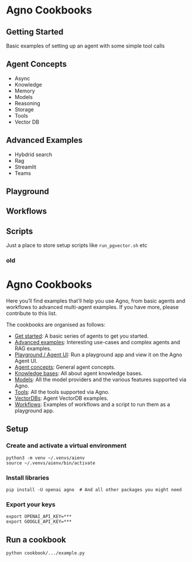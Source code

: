 # Agno Cookbooks

## Getting Started

Basic examples of setting up an agent with some simple tool calls

## Agent Concepts

- Async
- Knowledge
- Memory
- Models
- Reasoning
- Storage
- Tools
- Vector DB

## Advanced Examples

- Hybdrid search
- Rag
- Streamlit
- Teams


## Playground

## Workflows

## Scripts

Just a place to store setup scripts like `run_pgvector.sh` etc

### old

# Agno Cookbooks

Here you’ll find examples that’ll help you use Agno, from basic agents and workflows to advanced multi-agent examples.
If you have more, please contribute to this list.

The cookbooks are organised as follows:
 - [Get started](./getting_started): A basic series of agents to get you started.
 - [Advanced examples](./advanced_examples): Interesting use-cases and complex agents and RAG examples.
 - [Playground / Agent UI](./playground): Run a playground app and view it on the Agno Agent UI.
 - [Agent concepts](./agent_concepts): General agent concepts.
 - [Knowledge bases](./knowledge): All about agent knowledge bases.
 - [Models](./models): All the model providers and the various features supported via Agno.
 - [Tools](./tools): All the tools supported via Agno.
 - [VectorDBs](./vector_dbs): Agent VectorDB examples.
 - [Workflows](./workflows): Examples of workflows and a script to run them as a playground app.


## Setup

### Create and activate a virtual environment

```shell
python3 -m venv ~/.venvs/aienv
source ~/.venvs/aienv/bin/activate
```

### Install libraries

```shell
pip install -U openai agno  # And all other packages you might need
```

### Export your keys

```shell
export OPENAI_API_KEY=***
export GOOGLE_API_KEY=***
```

## Run a cookbook

```shell
python cookbook/.../example.py
```

